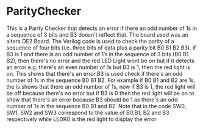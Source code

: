 # ParityChecker
This is a Parity Checker that detects an error if there an odd number of  1s in a sequence of 3 bits and B3 doesn't reflect that. The board used was an altera DE2 Board. 
 The Verilog code is used to check the parity of a sequence of four bits (i.e. three bits of data plus a parity bit B0 B1 B2 B3).
if B3 is 1 and there is an odd number of 1’s in the sequence of 3 bits (B0 B1 B2), then there's no error and the red LED Light wont be on but if it detects an error e.g. there's an even number of 1s but B3 is 1, then the red light is on. This shows that there's an error.B3 is used check if there's an odd number of 1s in the sequence B0 B1 B2. For example if B0 B1 and B2 are 1s, the is shows that there an odd number of 1s, now if B3 is 1, the red light will be off because there's no error but if B3 is 0 then the red light will be on to show that there's an error because B3 should be 1 as there's an odd number of 1s in the sequence B0 B1 and B2. Note that in the code SW0, SW1, SW2 and SW3 correspond to the value of B0,B1, B2 and B3 respectively while LEDR0 is the red light to display the error
